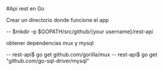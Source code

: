 #Api rest en Go

Crear un directorio donde funcione el app

-- $mkdir -p $GOPATH/src/github/{your username}/rest-api

obtener dependencias mux y mysql

-- rest-api$ go get github.com/gorilla/mux
-- rest-api$ go get "github.com/go-sql-driver/mysql"

